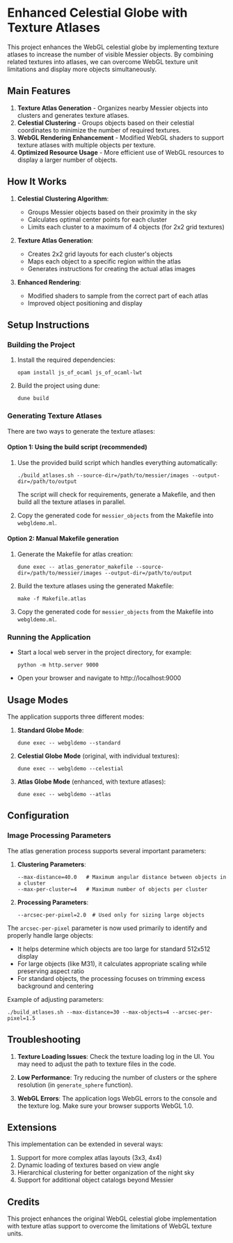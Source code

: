 # Enhanced Celestial Globe with Texture Atlases

This project enhances the WebGL celestial globe by implementing texture atlases to increase the number of visible Messier objects. By combining related textures into atlases, we can overcome WebGL texture unit limitations and display more objects simultaneously.

## Main Features

1. **Texture Atlas Generation** - Organizes nearby Messier objects into clusters and generates texture atlases.
2. **Celestial Clustering** - Groups objects based on their celestial coordinates to minimize the number of required textures.
3. **WebGL Rendering Enhancement** - Modified WebGL shaders to support texture atlases with multiple objects per texture.
4. **Optimized Resource Usage** - More efficient use of WebGL resources to display a larger number of objects.

## How It Works

1. **Celestial Clustering Algorithm**:
   - Groups Messier objects based on their proximity in the sky
   - Calculates optimal center points for each cluster
   - Limits each cluster to a maximum of 4 objects (for 2x2 grid textures)

2. **Texture Atlas Generation**:
   - Creates 2x2 grid layouts for each cluster's objects
   - Maps each object to a specific region within the atlas
   - Generates instructions for creating the actual atlas images

3. **Enhanced Rendering**:
   - Modified shaders to sample from the correct part of each atlas
   - Improved object positioning and display

## Setup Instructions

### Building the Project

1. Install the required dependencies:
   ```
   opam install js_of_ocaml js_of_ocaml-lwt
   ```

2. Build the project using dune:
   ```
   dune build
   ```

### Generating Texture Atlases

There are two ways to generate the texture atlases:

#### Option 1: Using the build script (recommended)

1. Use the provided build script which handles everything automatically:
   ```
   ./build_atlases.sh --source-dir=/path/to/messier/images --output-dir=/path/to/output
   ```

   The script will check for requirements, generate a Makefile, and then build all the texture atlases in parallel.

2. Copy the generated code for `messier_objects` from the Makefile into `webgldemo.ml`.

#### Option 2: Manual Makefile generation

1. Generate the Makefile for atlas creation:
   ```
   dune exec -- atlas_generator_makefile --source-dir=/path/to/messier/images --output-dir=/path/to/output
   ```

2. Build the texture atlases using the generated Makefile:
   ```
   make -f Makefile.atlas
   ```

3. Copy the generated code for `messier_objects` from the Makefile into `webgldemo.ml`.

### Running the Application

- Start a local web server in the project directory, for example:
  ```
  python -m http.server 9000
  ```

- Open your browser and navigate to http://localhost:9000

## Usage Modes

The application supports three different modes:

1. **Standard Globe Mode**:
   ```
   dune exec -- webgldemo --standard
   ```

2. **Celestial Globe Mode** (original, with individual textures):
   ```
   dune exec -- webgldemo --celestial
   ```

3. **Atlas Globe Mode** (enhanced, with texture atlases):
   ```
   dune exec -- webgldemo --atlas
   ```

## Configuration

### Image Processing Parameters

The atlas generation process supports several important parameters:

1. **Clustering Parameters**:
   ```
   --max-distance=40.0   # Maximum angular distance between objects in a cluster
   --max-per-cluster=4   # Maximum number of objects per cluster
   ```

2. **Processing Parameters**:
   ```
   --arcsec-per-pixel=2.0  # Used only for sizing large objects
   ```

The `arcsec-per-pixel` parameter is now used primarily to identify and properly handle large objects:

- It helps determine which objects are too large for standard 512x512 display
- For large objects (like M31), it calculates appropriate scaling while preserving aspect ratio
- For standard objects, the processing focuses on trimming excess background and centering

Example of adjusting parameters:
```
./build_atlases.sh --max-distance=30 --max-objects=4 --arcsec-per-pixel=1.5
```

## Troubleshooting

1. **Texture Loading Issues**: Check the texture loading log in the UI. You may need to adjust the path to texture files in the code.

2. **Low Performance**: Try reducing the number of clusters or the sphere resolution (in `generate_sphere` function).

3. **WebGL Errors**: The application logs WebGL errors to the console and the texture log. Make sure your browser supports WebGL 1.0.

## Extensions

This implementation can be extended in several ways:

1. Support for more complex atlas layouts (3x3, 4x4)
2. Dynamic loading of textures based on view angle
3. Hierarchical clustering for better organization of the night sky
4. Support for additional object catalogs beyond Messier

## Credits

This project enhances the original WebGL celestial globe implementation with texture atlas support to overcome the limitations of WebGL texture units.

